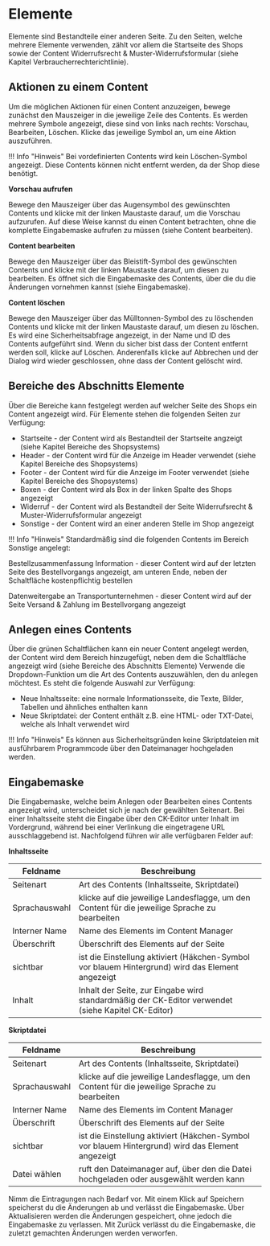# Elemente 

Elemente sind Bestandteile einer anderen Seite. Zu den Seiten, welche mehrere Elemente verwenden, zählt vor allem die Startseite des Shops sowie der Content Widerrufsrecht & Muster-Widerrufsformular \(siehe Kapitel Verbraucherrechterichtlinie\).

## Aktionen zu einem Content 

Um die möglichen Aktionen für einen Content anzuzeigen, bewege zunächst den Mauszeiger in die jeweilige Zeile des Contents. Es werden mehrere Symbole angezeigt, diese sind von links nach rechts: Vorschau, Bearbeiten, Löschen. Klicke das jeweilige Symbol an, um eine Aktion auszuführen.

!!! Info "Hinweis"
	 Bei vordefinierten Contents wird kein Löschen-Symbol angezeigt. Diese Contents können nicht entfernt werden, da der Shop diese benötigt.

**Vorschau aufrufen**

Bewege den Mauszeiger über das Augensymbol des gewünschten Contents und klicke mit der linken Maustaste darauf, um die Vorschau aufzurufen. Auf diese Weise kannst du einen Content betrachten, ohne die komplette Eingabemaske aufrufen zu müssen \(siehe Content bearbeiten\).

**Content bearbeiten**

Bewege den Mauszeiger über das Bleistift-Symbol des gewünschten Contents und klicke mit der linken Maustaste darauf, um diesen zu bearbeiten. Es öffnet sich die Eingabemaske des Contents, über die du die Änderungen vornehmen kannst \(siehe Eingabemaske\).

**Content löschen**

Bewege den Mauszeiger über das Mülltonnen-Symbol des zu löschenden Contents und klicke mit der linken Maustaste darauf, um diesen zu löschen. Es wird eine Sicherheitsabfrage angezeigt, in der Name und ID des Contents aufgeführt sind. Wenn du sicher bist dass der Content entfernt werden soll, klicke auf Löschen. Anderenfalls klicke auf Abbrechen und der Dialog wird wieder geschlossen, ohne dass der Content gelöscht wird.

## Bereiche des Abschnitts Elemente 

Über die Bereiche kann festgelegt werden auf welcher Seite des Shops ein Content angezeigt wird. Für Elemente stehen die folgenden Seiten zur Verfügung:

-   Startseite - der Content wird als Bestandteil der Startseite angzeigt \(siehe Kapitel Bereiche des Shopsystems\)
-   Header - der Content wird für die Anzeige im Header verwendet \(siehe Kapitel Bereiche des Shopsystems\)
-   Footer - der Content wird für die Anzeige im Footer verwendet \(siehe Kapitel Bereiche des Shopsystems\)
-   Boxen - der Content wird als Box in der linken Spalte des Shops angezeigt
-   Widerruf - der Content wird als Bestandteil der Seite Widerrufsrecht & Muster-Widerrufsformular angezeigt
-   Sonstige - der Content wird an einer anderen Stelle im Shop angezeigt

!!! Info "Hinweis"
	 Standardmäßig sind die folgenden Contents im Bereich Sonstige angelegt:

Bestellzusammenfassung Information - dieser Content wird auf der letzten Seite des Bestellvorgangs angezeigt, am unteren Ende, neben der Schaltfläche kostenpflichtig bestellen

Datenweitergabe an Transportunternehmen - dieser Content wird auf der Seite Versand & Zahlung im Bestellvorgang angezeigt

## Anlegen eines Contents 

Über die grünen Schaltflächen kann ein neuer Content angelegt werden, der Content wird dem Bereich hinzugefügt, neben dem die Schaltfläche angezeigt wird \(siehe Bereiche des Abschnitts Elemente\) Verwende die Dropdown-Funktion um die Art des Contents auszuwählen, den du anlegen möchtest. Es steht die folgende Auswahl zur Verfügung:

-   Neue Inhaltsseite: eine normale Informationsseite, die Texte, Bilder, Tabellen und ähnliches enthalten kann
-   Neue Skriptdatei: der Content enthält z.B. eine HTML- oder TXT-Datei, welche als Inhalt verwendet wird

!!! Info "Hinweis"
	 Es können aus Sicherheitsgründen keine Skriptdateien mit ausführbarem Programmcode über den Dateimanager hochgeladen werden.

## Eingabemaske 

Die Eingabemaske, welche beim Anlegen oder Bearbeiten eines Contents angezeigt wird, unterscheidet sich je nach der gewählten Seitenart. Bei einer Inhaltsseite steht die Eingabe über den CK-Editor unter Inhalt im Vordergrund, während bei einer Verlinkung die eingetragene URL ausschlaggebend ist. Nachfolgend führen wir alle verfügbaren Felder auf:

**Inhaltsseite**

|Feldname|Beschreibung|
|--------|------------|
|Seitenart|Art des Contents \(Inhaltsseite, Skriptdatei\)|
|Sprachauswahl|klicke auf die jeweilige Landesflagge, um den Content für die jeweilige Sprache zu bearbeiten|
|Interner Name|Name des Elements im Content Manager|
|Überschrift|Überschrift des Elements auf der Seite|
|sichtbar|ist die Einstellung aktiviert \(Häkchen-Symbol vor blauem Hintergrund\) wird das Element angezeigt|
|Inhalt|Inhalt der Seite, zur Eingabe wird standardmäßig der CK-Editor verwendet \(siehe Kapitel CK-Editor\)|

**Skriptdatei**

|Feldname|Beschreibung|
|--------|------------|
|Seitenart|Art des Contents \(Inhaltsseite, Skriptdatei\)|
|Sprachauswahl|klicke auf die jeweilige Landesflagge, um den Content für die jeweilige Sprache zu bearbeiten|
|Interner Name|Name des Elements im Content Manager|
|Überschrift|Überschrift des Elements auf der Seite|
|sichtbar|ist die Einstellung aktiviert \(Häkchen-Symbol vor blauem Hintergrund\) wird das Element angezeigt|
|Datei wählen|ruft den Dateimanager auf, über den die Datei hochgeladen oder ausgewählt werden kann|

Nimm die Eintragungen nach Bedarf vor. Mit einem Klick auf Speichern speicherst du die Änderungen ab und verlässt die Eingabemaske. Über Aktualisieren werden die Änderungen gespeichert, ohne jedoch die Eingabemaske zu verlassen. Mit Zurück verlässt du die Eingabemaske, die zuletzt gemachten Änderungen werden verworfen.



